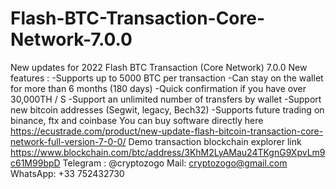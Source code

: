 # Flash-BTC-Transaction-Core-Network-7.0.0
New updates for 2022  Flash BTC Transaction (Core Network) 7.0.0  New features :   -Supports up to 5000 BTC per transaction -Can stay on the wallet for more than 6 months (180 days) -Quick confirmation if you have over 30,000TH / S -Support an unlimited number of transfers by wallet -Support new bitcoin addresses (Segwit, legacy, Bech32) -Supports future trading on binance, ftx and coinbase You can buy software directly here  https://ecustrade.com/product/new-update-flash-bitcoin-transaction-core-network-full-version-7-0-0/  Demo transaction blockchain explorer link  https://www.blockchain.com/btc/address/3KhM2LyAMau24TKgnG9XpvLm9c61M99bpD  Telegram : @cryptozogo Mail: cryptozogo@gmail.com WhatsApp: +33 752432730
